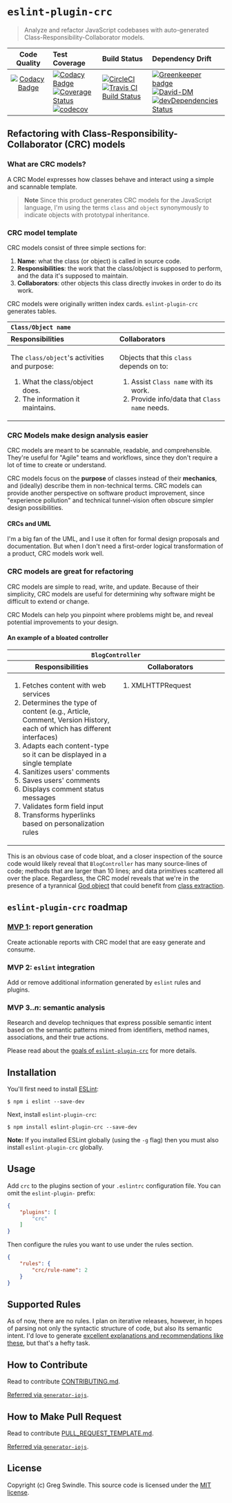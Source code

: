 # `eslint-plugin-crc`

> Analyze and refactor JavaScript codebases with auto-generated Class-Responsibility-Collaborator models.

| Code Quality | Test Coverage | Build Status | Dependency Drift |
|:---:|:---|:---|:---|
| [![Codacy Badge](https://api.codacy.com/project/badge/Grade/685cb41fec6746038e6deaa1bfddb71a)](https://www.codacy.com/app/greg_7/eslint-plugin-crc?utm_source=github.com&utm_medium=referral&utm_content=gregswindle/eslint-plugin-crc&utm_campaign=Badge_Grade)<br> <br> <br> | [![Codacy Badge](https://api.codacy.com/project/badge/Coverage/685cb41fec6746038e6deaa1bfddb71a)](https://www.codacy.com/app/greg_7/eslint-plugin-crc?utm_source=github.com&utm_medium=referral&utm_content=gregswindle/eslint-plugin-crc&utm_campaign=Badge_Coverage)<br>[![Coverage Status](https://coveralls.io/repos/github/gregswindle/eslint-plugin-crc/badge.svg?branch=develop)](https://coveralls.io/github/gregswindle/eslint-plugin-crc?branch=develop)<br>[![codecov](https://codecov.io/gh/gregswindle/eslint-plugin-crc/branch/develop/graph/badge.svg)](https://codecov.io/gh/gregswindle/eslint-plugin-crc) | [![CircleCI](https://circleci.com/gh/gregswindle/eslint-plugin-crc.svg?style=svg)](https://circleci.com/gh/gregswindle/eslint-plugin-crc)<br>[![Travis CI Build Status](https://travis-ci.org/gregswindle/eslint-plugin-crc.svg?branch=master)](https://travis-ci.org/gregswindle/eslint-plugin-crc)<br> <br> | [![Greenkeeper badge](https://badges.greenkeeper.io/gregswindle/eslint-plugin-crc.svg)](https://greenkeeper.io/)<br>[![David-DM](https://david-dm.org/gregswindle/eslint-plugin-crc.svg)](https://david-dm.org/gregswindle/eslint-plugin-crc)<br>[![devDependencies Status](https://david-dm.org/gregswindle/eslint-plugin-crc/dev-status.svg)](https://david-dm.org/gregswindle/eslint-plugin-crc?type=dev) |

## Refactoring with Class-Responsibility-Collaborator (CRC) models

### What are CRC models?

A CRC Model expresses how classes behave and interact using a simple and scannable template.

> **Note** Since this product generates CRC models for the JavaScript language, I'm using the terms `class` and `object` synonymously to indicate objects with prototypal inheritance.

### CRC model template

CRC models consist of three simple sections for:

1. **Name**: what the class (or object) is called in source code.
2. **Responsibilities**: the work that the class/object is supposed to perform, and the data it's supposed to maintain.
3. **Collaborators**: other objects this class directly invokes in order to do its work.

CRC models were originally written index cards. `eslint-plugin-crc` generates tables.

<table width="100%">
  <thead>
    <tr valign="top" align="left">
      <th colspan="2"><code>Class/Object name</code></th>
    </tr>
    <tr valign="top" align="left">
      <th>Responsibilities</th>
      <th>Collaborators</th>
    </tr>
  </thead>
  <tbody>
    <tr valign="top" align="left">
      <td width="50%">
      <p>The <code>class/object</code>'s activities and purpose:
        <ol>
          <li>What the class/object does.
          <li>The information it maintains.
        </ol></p>
      </td>
      <td width="50%">
      <p>Objects that this <code>class</code> depends on to:
        <ol>
          <li>Assist <code>Class name</code> with its work.
          <li>Provide info/data that <code>Class name</code> needs.
        </ol></p>
      </td>
    </tr>
  </tbody>
</table>

### CRC Models make design analysis easier

CRC models are meant to be scannable, readable, and comprehensible. They're useful for "Agile" teams and workflows, since they don't require a lot of time to create or understand.

CRC models focus on the **purpose** of classes instead of their **mechanics**, and (ideally) describe them in non-technical terms. CRC models can provide another perspective on software product improvement, since "experience pollution" and technical tunnel-vision often obscure simpler design possibilities.

#### CRCs and UML

I'm a big fan of the UML, and I use it often for formal design proposals and documentation. But when I don't need a first-order logical transformation of a product, CRC models work well.

### CRC models are great for refactoring

CRC models are simple to read, write, and update. Because of their simplicity, CRC models are useful for determining why software might be difficult to extend or change.

CRC Models can help you pinpoint where problems might be, and reveal potential improvements to your design.

#### An example of a bloated controller

<table width="100%">
  <thead>
    <tr>
      <th colspan="2"><code>BlogController</code></th>
    </tr>
    <tr>
      <th>Responsibilities</th>
      <th>Collaborators</th>
    </tr>
  </thead>
  <tbody>
    <tr valign="top">
      <td width="50%">
        <ol>
          <li>Fetches content with web services
          <li>Determines the type of content (e.g., Article, Comment, Version History, each of which has different interfaces)
          <li>Adapts each content-type so it can be displayed in a single template
          <li>Sanitizes users' comments
          <li>Saves users' comments
          <li>Displays comment status messages
          <li>Validates form field input
          <li>Transforms hyperlinks based on personalization rules
        </ol>
      </td>
      <td width="50%">
        <ol>
          <li>XMLHTTPRequest
        </ol>
      </td>
    </tr>
  </tbody>
</table>

This is an obvious case of code bloat, and a closer inspection of the source code would likely reveal that `BlogController` has many source-lines of code; methods that are larger than 10 lines; and data primitives scattered all over the place. Regardless, the CRC model reveals that we're in the presence of a tyrannical [God object](https://en.wikipedia.org/wiki/God_object) that could benefit from [class extraction](https://refactoring.com/catalog/?filter=tags-class-extraction,books-radio-appear).

## `eslint-plugin-crc` roadmap

### [MVP 1](https://github.com/gregswindle/eslint-plugin-crc/milestone/1): report generation

Create actionable reports with CRC model that are easy generate and consume.

### MVP 2: `eslint` integration

Add or remove additional information generated by `eslint` rules and plugins.

### MVP 3.._n_: semantic analysis

Research and develop techniques that express possible semantic intent based on the semantic patterns mined from identifiers, method names, associations, and their true actions.

Please read about the [goals of `eslint-plugin-crc`](https://github.com/gregswindle/eslint-plugin-crc/wiki#goals-of-eslint-plugin-crc)  for more details.

## Installation

You'll first need to install [ESLint](http://eslint.org):

```
$ npm i eslint --save-dev
```

Next, install `eslint-plugin-crc`:

```
$ npm install eslint-plugin-crc --save-dev
```

**Note:** If you installed ESLint globally (using the `-g` flag) then you must also install `eslint-plugin-crc` globally.

## Usage

Add `crc` to the plugins section of your `.eslintrc` configuration file. You can omit the `eslint-plugin-` prefix:

```json
{
    "plugins": [
        "crc"
    ]
}
```


Then configure the rules you want to use under the rules section.

```json
{
    "rules": {
        "crc/rule-name": 2
    }
}
```

## Supported Rules

As of now, there are no rules. I plan on iterative releases, however, in hopes of parsing not only the syntactic structure of code, but also its semantic intent. I'd love to generate [excellent explanations and recommendations like these](https://refactoring.guru/smells/smells), but that's a hefty task.

## How to Contribute
Read to contribute [CONTRIBUTING.md](CONTRIBUTING.md).

[Referred via `generator-iojs`](https://github.com/joeybaker/generator-iojs).

## How to Make Pull Request
Read to contribute [PULL_REQUEST_TEMPLATE.md](PULL_REQUEST_TEMPLATE.md).

[Referred via `generator-iojs`](https://github.com/joeybaker/generator-iojs).

## License

Copyright (c) Greg Swindle.
This source code is licensed under the [MIT license](LICENSE).
